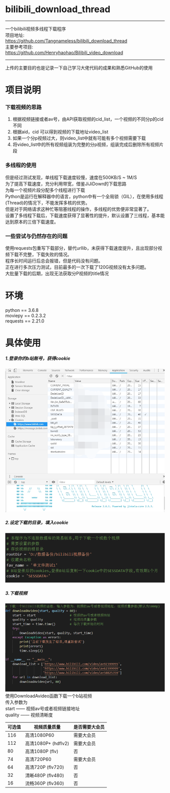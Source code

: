 # bilibili_download_thread
***
一个bilibili视频多线程下载程序  
项目地址:    
https://github.com/Tangnameless/bilibili_download_thread  
主要参考项目:     
https://github.com/Henryhaohao/Bilibili_video_download  
***
上传的主要目的也是记录一下自己学习大佬代码的成果和熟悉GitHub的使用

# 项目说明
### 下载视频的思路
1. 根据视频链接或者av号，由API获取视频的cid_list，一个视频的不同分p的cid不同
2. 根据aid，cid 可以得到视频的下载地址video_list
3. 如果一个分p视频过大，则video_list中就有可能有多个视频需要下载
4. 将video_list中的所有视频组装为完整的分p视频，组装完成后删除所有视频片段
### 多线程的使用
但是经过测试发现，单线程下载速度较慢，速度在500KB/S ~ 1M/S  
为了提高下载速度，充分利用带宽，借鉴JiJiDown的下载思路  
为每一个视频片段分配多个线程进行下载  
Python是运行在解释器中的语言，python中有一个全局锁（GIL），在使用多线程(Thread)的情况下，不能发挥多核的优势。  
但是对于网络请求这种忙等阻塞线程的操作，多线程的优势便非常显著了。    
设置了多线程下载后，下载速度获得了显著性的提升，默认设置了三线程，基本能达到原本的三倍下载速度。  
### 一些尝试与仍然存在的问题
使用requests包重写下载部分，替代urllib，未获得下载速度提升，且出现部分视频下载不完整，下载失败的情况。    
程序长时间运行后总会报错，但是代码没有问题。  
正在进行多次压力测试，目前最多的一次下载了120G视频没有太多问题。  
大批量下载的后期，出现无法获取分P视频的title情况    

# 环境
python == 3.6.8    
moviepy == 0.2.3.2    
requests == 2.21.0    

# 具体使用
##### 1.登录你的b站账号，获得cookie
![cookie](https://github.com/Tangnameless/bilibili_download_thread/raw/master/picture/cookie位置.png)
##### 2.设定下载的目录，填入cookie
![设置](https://github.com/Tangnameless/bilibili_download_thread/raw/master/picture/设置.png)
##### 3.下载视频
![使用](https://github.com/Tangnameless/bilibili_download_thread/raw/master/picture/使用示例.png)
使用DownloadAvideo函数下载一个b站视频  
传入参数为  
start —— 视频av号或者视频链接地址  
quality —— 视频清晰度  

可选值 | 视频质量质量 |是否需要大会员
-|-|-
116 | 高清1080P60 |需要大会员
112 | 高清1080P+ (hdflv2) |需要大会员
80 |高清1080P (flv)|否
74 |高清720P60 |需要大会员
64 |高清720P (flv720)|否
32 |清晰480P (flv480)|否
16 |流畅360P (flv360)|否

